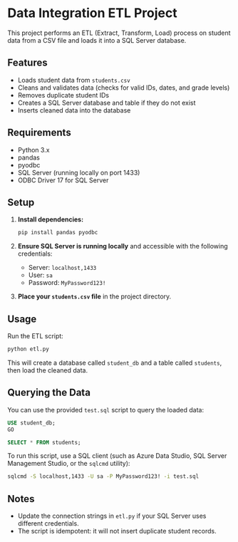 # Data Integration ETL Project

This project performs an ETL (Extract, Transform, Load) process on student data from a CSV file and loads it into a SQL Server database.

## Features

- Loads student data from `students.csv`
- Cleans and validates data (checks for valid IDs, dates, and grade levels)
- Removes duplicate student IDs
- Creates a SQL Server database and table if they do not exist
- Inserts cleaned data into the database

## Requirements

- Python 3.x
- pandas
- pyodbc
- SQL Server (running locally on port 1433)
- ODBC Driver 17 for SQL Server

## Setup

1. **Install dependencies:**
   ```sh
   pip install pandas pyodbc
   ```

2. **Ensure SQL Server is running locally** and accessible with the following credentials:
   - Server: `localhost,1433`
   - User: `sa`
   - Password: `MyPassword123!`

3. **Place your `students.csv` file** in the project directory.

## Usage

Run the ETL script:

```sh
python etl.py
```

This will create a database called `student_db` and a table called `students`, then load the cleaned data.

## Querying the Data

You can use the provided `test.sql` script to query the loaded data:

```sql
USE student_db;
GO

SELECT * FROM students;
```

To run this script, use a SQL client (such as Azure Data Studio, SQL Server Management Studio, or the `sqlcmd` utility):

```sh
sqlcmd -S localhost,1433 -U sa -P MyPassword123! -i test.sql
```

## Notes

- Update the connection strings in `etl.py` if your SQL Server uses different credentials.
- The script is idempotent: it will not insert duplicate student records.
